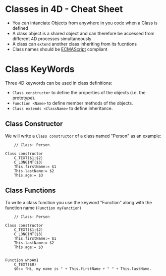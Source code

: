 # Classes in 4D - Cheat Sheet

* You can intanciate Objects from anywhere in you code when a Class is defined
* A class object is a shared object and can therefore be accessed from different 4D processes simultaneously
* A class can ```extend``` another class inheriting from its fucntions
* Class names should be [ECMAScript](https://en.wikipedia.org/wiki/ECMAScript) compliant 



<!-- To access available classes you must use _cs._ which refers to Class Store.

```4D
    // Get property of an object 
$property:= cs.ClassName.property

$functionOutput:= cs.ClassName.function()
``` -->

# Class KeyWords

Three 4D keywords can be used in class definitions:

* ```Class constructor``` to define the properties of the objects (i.e. the prototype).
* ```Function <Name>``` to define member methods of the objects.
* ```Class extends <ClassName>``` to define inheritance.

## Class Constructor

We will write a ```Class constructor``` of a class named "Person" as an example:

```4D
    // Class: Person

Class constructor
    C_TEXT($1;$2)
    C_LONGINT($3)
    This.firstName:= $1
    This.lastName:= $2
    This.age:= $3
```

## Class Functions

To write a class function you use the keyword "Function" along with the function name (```Function myFunction```)

```4D
    // Class: Person

Class constructor
    C_TEXT($1;$2)
    C_LONGINT($3)
    This.firstName:= $1
    This.lastName:= $2
    This.age:= $3


Function whoAmI
    C_TEXT($0)
    $0:= "Hi, my name is " + This.firstName + " " + This.lastName.
```
